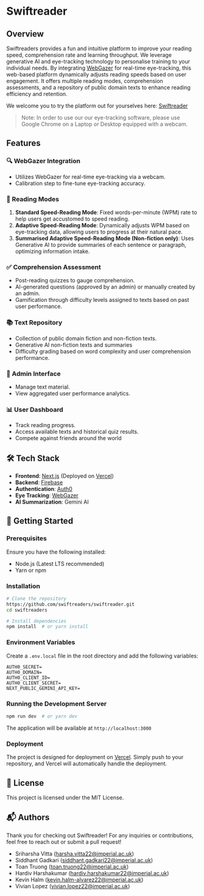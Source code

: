 # Swiftreader

## Overview
Swiftreaders provides a fun and intuitive platform to improve your reading speed, comprehension rate and learning throughput. We leverage generative AI and eye-tracking technology to personalise training to your individual needs. By integrating [WebGazer](https://webgazer.cs.brown.edu/) for real-time eye-tracking, this web-based platform dynamically adjusts reading speeds based on user engagement. It offers multiple reading modes, comprehension assessments, and a repository of public domain texts to enhance reading efficiency and retention.

We welcome you to try the platform out for yourselves here: [Swiftreader](swiftreader.vercel.app)
> Note: In order to use our our eye-tracking software, please use Google Chrome on a Laptop or Desktop equipped with a webcam.  

## Features

### 🔍 WebGazer Integration
- Utilizes WebGazer for real-time eye-tracking via a webcam.
- Calibration step to fine-tune eye-tracking accuracy.

### 📖 Reading Modes
1. **Standard Speed-Reading Mode**: Fixed words-per-minute (WPM) rate to help users get accustomed to speed reading.
2. **Adaptive Speed-Reading Mode**: Dynamically adjusts WPM based on eye-tracking data, allowing users to progress at their natural pace.
3. **Summarised Adaptive Speed-Reading Mode (Non-fiction only)**: Uses Generative AI to provide summaries of each sentence or paragraph, optimizing information intake.

### ✅ Comprehension Assessment
- Post-reading quizzes to gauge comprehension.
- AI-generated questions (approved by an admin) or manually created by an admin.
- Gamification through difficulty levels assigned to texts based on past user performance.

### 📚 Text Repository
- Collection of public domain fiction and non-fiction texts.
- Generative AI non-fiction texts and summaries
- Difficulty grading based on word complexity and user comprehension performance.

### 🔧 Admin Interface
- Manage text material.
- View aggregated user performance analytics.

### 📊 User Dashboard
- Track reading progress.
- Access available texts and historical quiz results.
- Compete against friends around the world 

## 🛠️ Tech Stack
- **Frontend**: [Next.js](https://nextjs.org/) (Deployed on [Vercel](https://vercel.com/))
- **Backend**: [Firebase](https://firebase.google.com/)
- **Authentication**: [Auth0](https://auth0.com/)
- **Eye Tracking**: [WebGazer](https://webgazer.cs.brown.edu/)
- **AI Summarization**: Gemini AI

## 🚀 Getting Started

### Prerequisites
Ensure you have the following installed:
- Node.js (Latest LTS recommended)
- Yarn or npm

### Installation
```sh
# Clone the repository
https://github.com/swiftreaders/swiftreader.git
cd swiftreaders

# Install dependencies
npm install  # or yarn install
```

### Environment Variables
Create a `.env.local` file in the root directory and add the following variables:
```
AUTH0_SECRET=
AUTH0_DOMAIN=
AUTH0_CLIENT_ID=
AUTH0_CLIENT_SECRET=
NEXT_PUBLIC_GEMINI_API_KEY=
```

### Running the Development Server
```sh
npm run dev  # or yarn dev
```
The application will be available at `http://localhost:3000`

### Deployment
The project is designed for deployment on [Vercel](https://vercel.com/). Simply push to your repository, and Vercel will automatically handle the deployment.

## 📜 License
This project is licensed under the MIT License.

## 📬 Authors
Thank you for checking out Swiftreader!
For any inquiries or contributions, feel free to reach out or submit a pull request!
- Sriharsha Vitta (harsha.vitta22@imperial.ac.uk)
- Siddhant Gadkari (siddhant.gadkari22@imperial.ac.uk)
- Toan Truong (toan.truong22@imperial.ac.uk)
- Hardiv Harshakumar (hardiv.harshakumar22@imperial.ac.uk)
- Kevin Halm (kevin.halm-alvarez22@imperial.ac.uk)
- Vivian Lopez (vivian.lopez22@imperial.ac.uk)


